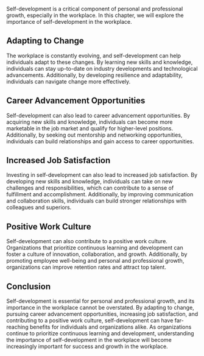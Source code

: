 
Self-development is a critical component of personal and professional growth, especially in the workplace. In this chapter, we will explore the importance of self-development in the workplace.

Adapting to Change
------------------

The workplace is constantly evolving, and self-development can help individuals adapt to these changes. By learning new skills and knowledge, individuals can stay up-to-date on industry developments and technological advancements. Additionally, by developing resilience and adaptability, individuals can navigate change more effectively.

Career Advancement Opportunities
--------------------------------

Self-development can also lead to career advancement opportunities. By acquiring new skills and knowledge, individuals can become more marketable in the job market and qualify for higher-level positions. Additionally, by seeking out mentorship and networking opportunities, individuals can build relationships and gain access to career opportunities.

Increased Job Satisfaction
--------------------------

Investing in self-development can also lead to increased job satisfaction. By developing new skills and knowledge, individuals can take on new challenges and responsibilities, which can contribute to a sense of fulfillment and accomplishment. Additionally, by improving communication and collaboration skills, individuals can build stronger relationships with colleagues and superiors.

Positive Work Culture
---------------------

Self-development can also contribute to a positive work culture. Organizations that prioritize continuous learning and development can foster a culture of innovation, collaboration, and growth. Additionally, by promoting employee well-being and personal and professional growth, organizations can improve retention rates and attract top talent.

Conclusion
----------

Self-development is essential for personal and professional growth, and its importance in the workplace cannot be overstated. By adapting to change, pursuing career advancement opportunities, increasing job satisfaction, and contributing to a positive work culture, self-development can have far-reaching benefits for individuals and organizations alike. As organizations continue to prioritize continuous learning and development, understanding the importance of self-development in the workplace will become increasingly important for success and growth in the workplace.
